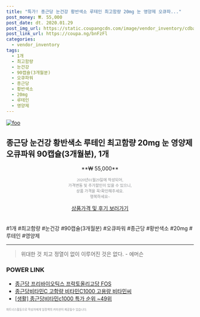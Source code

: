 ```yaml
--- 
title: "특가! 종근당 눈건강 황반색소 루테인 최고함량 20mg 눈 영양제 오큐파..." 
post_money: ₩. 55,000 
post_date: dt. 2020.01.29 
post_img_url: https://static.coupangcdn.com/image/vendor_inventory/cdba/5a707318610a9dec797127c05d8f47c54541e0759620fa96da5a1c16fc54.png 
post_link_url: https://coupa.ng/bnFzFl 
categories: 
  - vendor_inventory 
tags: 
  - 1개 
  - 최고함량 
  - 눈건강 
  - 90캡슐(3개월분) 
  - 오큐파워 
  - 종근당 
  - 황반색소 
  - 20mg 
  - 루테인 
  - 영양제 
--- 
```

[![foo](https://static.coupangcdn.com/image/vendor_inventory/cdba/5a707318610a9dec797127c05d8f47c54541e0759620fa96da5a1c16fc54.png)](https://coupa.ng/bnFzFl) 

## 종근당 눈건강 황반색소 루테인 최고함량 20mg 눈 영양제 오큐파워 90캡슐(3개월분), 1개 
<p style="text-align: center;">**₩ 55,000**</p> 
<p style="text-align: center;"><span style="color: #898c8f; font-family: Georgia,Times,serif; font-size: 0.75em;">2020년01월29일에 작성되어, <br>가격변동 및 추가할인이 있을 수 있으니,<br> 상품 가격을 꼭!확인해주세요.<br>행복하세요~</span> 
</p>	 
<div markdown="0" style="text-align: center;"><a href="https://coupa.ng/bnFzFl" class="btn btn--success">상품가격 및 후기 보러가기</a></div> 
<br><br> 
  #1개 #최고함량 #눈건강 #90캡슐(3개월분) #오큐파워 #종근당 #황반색소 #20mg #루테인 #영양제 
<hr> 

> 위대한 것 치고 정열이 없이 이루어진 것은 없다. - 에머슨 


### POWER LINK

* <a href="https://blog.naver.com/sakai111/221776624852" target="_blank">종근당 프리바이오틱스 프락토올리고당 FOS</a>
* <a href="https://blog.naver.com/fasyy4321/221787034438" target="_blank">종근당비타민C 고함량 비타민C1000 고용량 비타민씨</a>
* <a href="https://blog.naver.com/sakai111/221786535124" target="_blank"> [생활] 종근당비타민c1000 특가 순위 ~49위</a>

<span style="color: #898c8f; font-family: Georgia,Times,serif; font-size: 0.55em;">파트너스활동으로 작성자에게 일정액의 커미션이 제공될수 있습니다.</span> 
